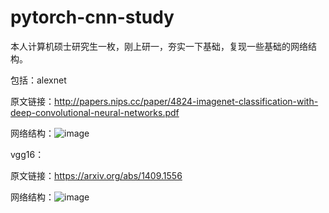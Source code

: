 # pytorch-cnn-study

本人计算机硕士研究生一枚，刚上研一，夯实一下基础，复现一些基础的网络结构。

包括：alexnet

原文链接：http://papers.nips.cc/paper/4824-imagenet-classification-with-deep-convolutional-neural-networks.pdf

网络结构：![image](https://user-images.githubusercontent.com/51198441/140594197-14677a46-3f18-4d4f-8dc2-143b7dd08de7.png)


vgg16：

原文链接：https://arxiv.org/abs/1409.1556

网络结构：![image](https://user-images.githubusercontent.com/51198441/140594250-22bd1008-0d37-44aa-a738-2cef03d2e991.png)
